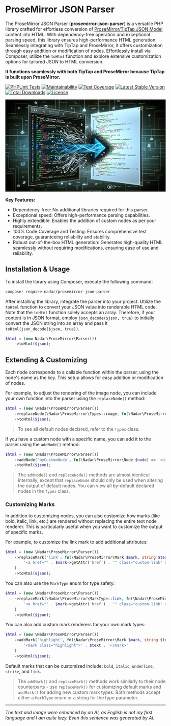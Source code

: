 # ProseMirror JSON Parser

The ProseMirror JSON Parser (**prosemirror-json-parser**) is a versatile PHP library crafted for effortless conversion of [ProseMirror/TipTap JSON Model](https://prosemirror.net/docs/ref/#model) content into HTML. With dependency-free operation and exceptional parsing speed, this library ensures high-performance HTML generation. Seamlessly integrating with TipTap and ProseMirror, it offers customization through easy addition or modification of nodes. Effortlessly install via Composer, utilize the `toHtml` function and explore extensive customization options for tailored JSON to HTML conversion.

**It functions seamlessly with both TipTap and ProseMirror because TipTap is built upon ProseMirror.**

[![PHPUnit Tests](https://github.com/nadar/prosemirror-json-parser/actions/workflows/phpunit.yml/badge.svg)](https://github.com/nadar/prosemirror-json-parser/actions/workflows/phpunit.yml)
[![Maintainability](https://api.codeclimate.com/v1/badges/79f6861128acda33438f/maintainability)](https://codeclimate.com/github/nadar/prosemirror-json-parser/maintainability)
[![Test Coverage](https://api.codeclimate.com/v1/badges/79f6861128acda33438f/test_coverage)](https://codeclimate.com/github/nadar/prosemirror-json-parser/test_coverage)
[![Latest Stable Version](https://poser.pugx.org/nadar/prosemirror-json-parser/v/stable)](https://packagist.org/packages/nadar/prosemirror-json-parser)
[![Total Downloads](https://poser.pugx.org/nadar/prosemirror-json-parser/downloads)](https://packagist.org/packages/nadar/prosemirror-json-parser)
[![License](https://poser.pugx.org/nadar/prosemirror-json-parser/license)](https://packagist.org/packages/nadar/prosemirror-json-parser)


![ProseMirror JSON Parser, what AI thinks about](ai-prosemirror-to-html.webp)

**Key Features:**

+ Dependency-free: No additional libraries required for this parser.
+ Exceptional speed: Offers high-performance parsing capabilities.
+ Highly extendible: Enables the addition of custom nodes as per your requirements.
+ 100% Code Coverage and Testing: Ensures comprehensive test coverage, guaranteeing reliability and stability.
+ Robust out-of-the-box HTML generation: Generates high-quality HTML seamlessly without requiring modifications, ensuring ease of use and reliability.

## Installation & Usage

To install the library using Composer, execute the following command:

```bash
composer require nadar/prosemirror-json-parser
```

After installing the library, integrate the parser into your project. Utilize the `toHtml` function to convert your JSON value into renderable HTML code. Note that the `toHtml` function solely accepts an array. Therefore, if your content is in JSON format, employ `json_decode($json, true)` to initially convert the JSON string into an array and pass it `toHtml(json_decode($json, true))`.

```php
$html = (new Nadar\ProseMirror\Parser())
    ->toHtml($json);
```

## Extending & Customizing

Each node corresponds to a callable function within the parser, using the node's name as the key. This setup allows for easy addition or modification of nodes.

For example, to adjust the rendering of the image node, you can include your own function into the parser using the `replaceNode()` method:

```php
$html = (new \Nadar\ProseMirror\Parser())
    ->replaceNode(\Nadar\ProseMirror\Types::image, fn(\Nadar\ProseMirror\Node $node) => '<img src="' . $node->getAttr('src') . '" class="this-is-my-class" />')
    ->toHtml($json);
```

> To see all default nodes declared, refer to the `Types` class.

If you have a custom node with a specific name, you can add it to the parser using the `addNode()` method:

```php
$html = (new \Nadar\ProseMirror\Parser())
    ->addNode('myCustomNode', fn(\Nadar\ProseMirror\Node $node) => '<div class="my-custom-node">...</div>')
    ->toHtml($json);
```

> The `addNode()` and `replaceNode()` methods are almost identical internally, except that `replaceNode` should only be used when altering the output of default nodes. You can view all by-default declared nodes in the `Types` class.

### Customizing Marks

In addition to customizing nodes, you can also customize how marks (like bold, italic, link, etc.) are rendered without replacing the entire text node renderer. This is particularly useful when you want to customize the output of specific marks.

For example, to customize the link mark to add additional attributes:

```php
$html = (new \Nadar\ProseMirror\Parser())
    ->replaceMark('link', fn(\Nadar\ProseMirror\Mark $mark, string $text) => 
        '<a href="' . $mark->getAttr('href') . '" class="custom-link" rel="noopener">' . $text . '</a>'
    )
    ->toHtml($json);
```

You can also use the `MarkType` enum for type safety:

```php
$html = (new \Nadar\ProseMirror\Parser())
    ->replaceMark(\Nadar\ProseMirror\MarkType::link, fn(\Nadar\ProseMirror\Mark $mark, string $text) => 
        '<a href="' . $mark->getAttr('href') . '" class="custom-link" rel="noopener">' . $text . '</a>'
    )
    ->toHtml($json);
```

You can also add custom mark renderers for your own mark types:

```php
$html = (new \Nadar\ProseMirror\Parser())
    ->addMark('highlight', fn(\Nadar\ProseMirror\Mark $mark, string $text) => 
        '<mark class="highlight">' . $text . '</mark>'
    )
    ->toHtml($json);
```

Default marks that can be customized include: `bold`, `italic`, `underline`, `strike`, and `link`.

> The `addMark()` and `replaceMark()` methods work similarly to their node counterparts - use `replaceMark()` for customizing default marks and `addMark()` for adding new custom mark types. Both methods accept either a `MarkType` enum or a string for the type parameter.

---

*The text and image were enhanced by an AI, as English is not my first language and I am quite lazy. Even this sentence was generated by AI.*
